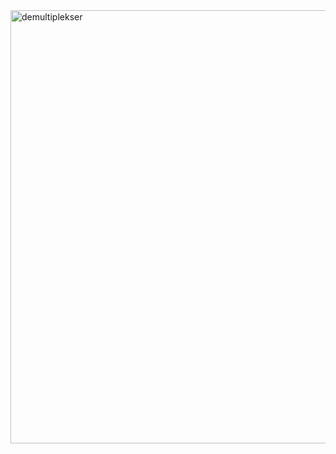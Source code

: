 <img width="818" height="693" alt="demultiplekser" src="https://github.com/user-attachments/assets/1ea5d673-b059-4e49-8405-9210881efe4f" />
